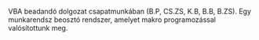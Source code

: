 VBA beadandó dolgozat csapatmunkában (B.P, CS.ZS, K.B, B.B, B.ZS). Egy munkarendsz beosztó rendszer, amelyet makro programozással valósítottunk meg.
